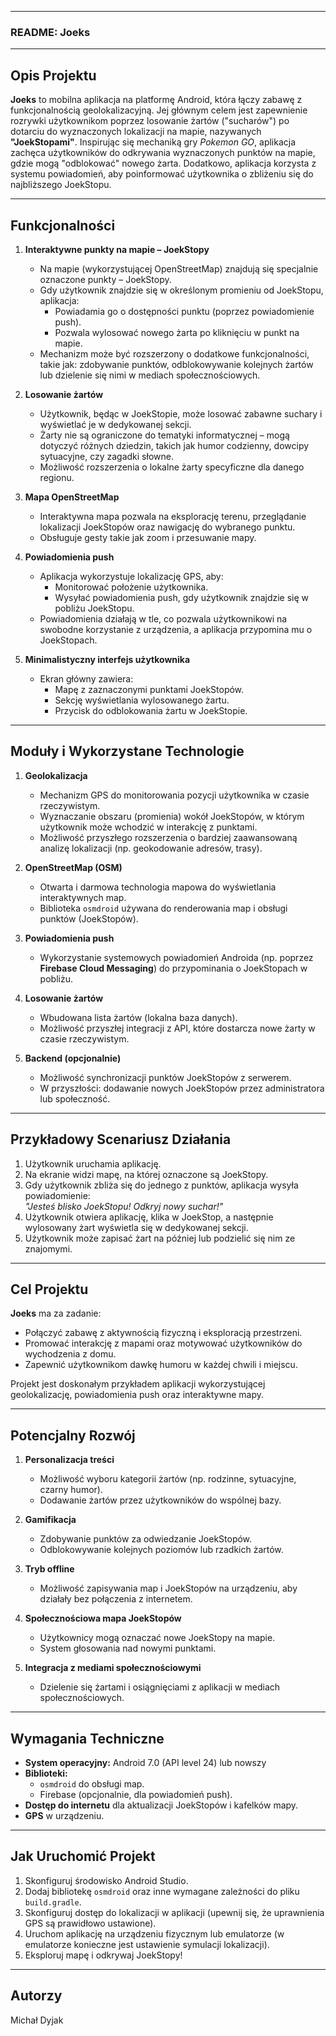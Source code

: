 
---

### README: **Joeks**

---

## **Opis Projektu**

**Joeks** to mobilna aplikacja na platformę Android, która łączy zabawę z funkcjonalnością geolokalizacyjną. Jej głównym celem jest zapewnienie rozrywki użytkownikom poprzez losowanie żartów ("sucharów") po dotarciu do wyznaczonych lokalizacji na mapie, nazywanych **"JoekStopami"**. Inspirując się mechaniką gry *Pokemon GO*, aplikacja zachęca użytkowników do odkrywania wyznaczonych punktów na mapie, gdzie mogą "odblokować" nowego żarta. Dodatkowo, aplikacja korzysta z systemu powiadomień, aby poinformować użytkownika o zbliżeniu się do najbliższego JoekStopu.

---

## **Funkcjonalności**

1. **Interaktywne punkty na mapie – JoekStopy**
    - Na mapie (wykorzystującej OpenStreetMap) znajdują się specjalnie oznaczone punkty – JoekStopy.
    - Gdy użytkownik znajdzie się w określonym promieniu od JoekStopu, aplikacja:
        - Powiadamia go o dostępności punktu (poprzez powiadomienie push).
        - Pozwala wylosować nowego żarta po kliknięciu w punkt na mapie.
    - Mechanizm może być rozszerzony o dodatkowe funkcjonalności, takie jak: zdobywanie punktów, odblokowywanie kolejnych żartów lub dzielenie się nimi w mediach społecznościowych.

2. **Losowanie żartów**
    - Użytkownik, będąc w JoekStopie, może losować zabawne suchary i wyświetlać je w dedykowanej sekcji.
    - Żarty nie są ograniczone do tematyki informatycznej – mogą dotyczyć różnych dziedzin, takich jak humor codzienny, dowcipy sytuacyjne, czy zagadki słowne.
    - Możliwość rozszerzenia o lokalne żarty specyficzne dla danego regionu.

3. **Mapa OpenStreetMap**
    - Interaktywna mapa pozwala na eksplorację terenu, przeglądanie lokalizacji JoekStopów oraz nawigację do wybranego punktu.
    - Obsługuje gesty takie jak zoom i przesuwanie mapy.

4. **Powiadomienia push**
    - Aplikacja wykorzystuje lokalizację GPS, aby:
        - Monitorować położenie użytkownika.
        - Wysyłać powiadomienia push, gdy użytkownik znajdzie się w pobliżu JoekStopu.
    - Powiadomienia działają w tle, co pozwala użytkownikowi na swobodne korzystanie z urządzenia, a aplikacja przypomina mu o JoekStopach.

5. **Minimalistyczny interfejs użytkownika**
    - Ekran główny zawiera:
        - Mapę z zaznaczonymi punktami JoekStopów.
        - Sekcję wyświetlania wylosowanego żartu.
        - Przycisk do odblokowania żartu w JoekStopie.

---

## **Moduły i Wykorzystane Technologie**

1. **Geolokalizacja**
    - Mechanizm GPS do monitorowania pozycji użytkownika w czasie rzeczywistym.
    - Wyznaczanie obszaru (promienia) wokół JoekStopów, w którym użytkownik może wchodzić w interakcję z punktami.
    - Możliwość przyszłego rozszerzenia o bardziej zaawansowaną analizę lokalizacji (np. geokodowanie adresów, trasy).

2. **OpenStreetMap (OSM)**
    - Otwarta i darmowa technologia mapowa do wyświetlania interaktywnych map.
    - Biblioteka `osmdroid` używana do renderowania map i obsługi punktów (JoekStopów).

3. **Powiadomienia push**
    - Wykorzystanie systemowych powiadomień Androida (np. poprzez **Firebase Cloud Messaging**) do przypominania o JoekStopach w pobliżu.

4. **Losowanie żartów**
    - Wbudowana lista żartów (lokalna baza danych).
    - Możliwość przyszłej integracji z API, które dostarcza nowe żarty w czasie rzeczywistym.

5. **Backend (opcjonalnie)**
    - Możliwość synchronizacji punktów JoekStopów z serwerem.
    - W przyszłości: dodawanie nowych JoekStopów przez administratora lub społeczność.

---

## **Przykładowy Scenariusz Działania**

1. Użytkownik uruchamia aplikację.
2. Na ekranie widzi mapę, na której oznaczone są JoekStopy.
3. Gdy użytkownik zbliża się do jednego z punktów, aplikacja wysyła powiadomienie:  
   _"Jesteś blisko JoekStopu! Odkryj nowy suchar!"_
4. Użytkownik otwiera aplikację, klika w JoekStop, a następnie wylosowany żart wyświetla się w dedykowanej sekcji.
5. Użytkownik może zapisać żart na później lub podzielić się nim ze znajomymi.

---

## **Cel Projektu**

**Joeks** ma za zadanie:
- Połączyć zabawę z aktywnością fizyczną i eksploracją przestrzeni.
- Promować interakcję z mapami oraz motywować użytkowników do wychodzenia z domu.
- Zapewnić użytkownikom dawkę humoru w każdej chwili i miejscu.

Projekt jest doskonałym przykładem aplikacji wykorzystującej geolokalizację, powiadomienia push oraz interaktywne mapy.

---

## **Potencjalny Rozwój**

1. **Personalizacja treści**
    - Możliwość wyboru kategorii żartów (np. rodzinne, sytuacyjne, czarny humor).
    - Dodawanie żartów przez użytkowników do wspólnej bazy.

2. **Gamifikacja**
    - Zdobywanie punktów za odwiedzanie JoekStopów.
    - Odblokowywanie kolejnych poziomów lub rzadkich żartów.

3. **Tryb offline**
    - Możliwość zapisywania map i JoekStopów na urządzeniu, aby działały bez połączenia z internetem.

4. **Społecznościowa mapa JoekStopów**
    - Użytkownicy mogą oznaczać nowe JoekStopy na mapie.
    - System głosowania nad nowymi punktami.

5. **Integracja z mediami społecznościowymi**
    - Dzielenie się żartami i osiągnięciami z aplikacji w mediach społecznościowych.

---

## **Wymagania Techniczne**

- **System operacyjny:** Android 7.0 (API level 24) lub nowszy
- **Biblioteki:**
    - `osmdroid` do obsługi map.
    - Firebase (opcjonalnie, dla powiadomień push).
- **Dostęp do internetu** dla aktualizacji JoekStopów i kafelków mapy.
- **GPS** w urządzeniu.

---

## **Jak Uruchomić Projekt**

1. Skonfiguruj środowisko Android Studio.
2. Dodaj bibliotekę `osmdroid` oraz inne wymagane zależności do pliku `build.gradle`.
3. Skonfiguruj dostęp do lokalizacji w aplikacji (upewnij się, że uprawnienia GPS są prawidłowo ustawione).
4. Uruchom aplikację na urządzeniu fizycznym lub emulatorze (w emulatorze konieczne jest ustawienie symulacji lokalizacji).
5. Eksploruj mapę i odkrywaj JoekStopy!

---

## **Autorzy**

Michał Dyjak